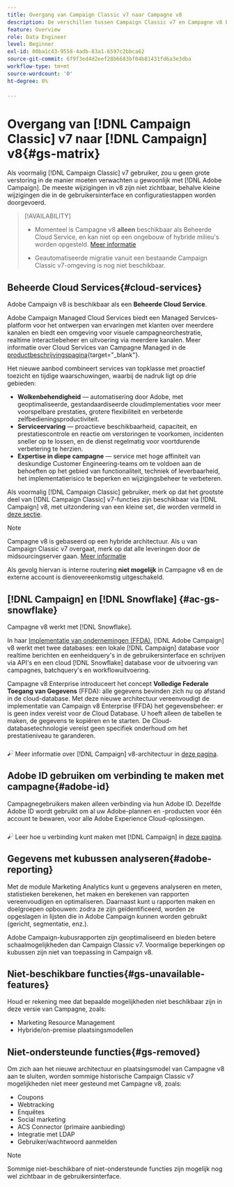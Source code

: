 ```yaml
---
title: Overgang van Campaign Classic v7 naar Campagne v8
description: De verschillen tussen Campaign Classic v7 en Campagne v8 begrijpen
feature: Overview
role: Data Engineer
level: Beginner
exl-id: 00ba1c43-9558-4adb-83a1-6597c2bbca62
source-git-commit: 6f9f3ed4d2eef28b6683bf04b81431fd6a3e3dba
workflow-type: tm+mt
source-wordcount: '0'
ht-degree: 0%

---
```


# Overgang van [!DNL Campaign Classic] v7 naar [!DNL Campaign] v8{#gs-matrix}

Als voormalig [!DNL Campaign Classic] v7 gebruiker, zou u geen grote verstoring in de manier moeten verwachten u gewoonlijk met [!DNL Adobe Campaign]. De meeste wijzigingen in v8 zijn niet zichtbaar, behalve kleine wijzigingen die in de gebruikersinterface en configuratiestappen worden doorgevoerd.

>[!AVAILABILITY]
>
>* Momenteel is Campagne v8 **alleen** beschikbaar als Beheerde Cloud Service, en kan niet op een ongebouw of hybride milieu&#39;s worden opgesteld. [Meer informatie](#cloud-services)
>
>* Geautomatiseerde migratie vanuit een bestaande Campaign Classic v7-omgeving is nog niet beschikbaar.



## Beheerde Cloud Services{#cloud-services}

Adobe Campaign v8 is beschikbaar als een **Beheerde Cloud Service**.

Adobe Campaign Managed Cloud Services biedt een Managed Services-platform voor het ontwerpen van ervaringen met klanten over meerdere kanalen en biedt een omgeving voor visuele campagneorchestratie, realtime interactiebeheer en uitvoering via meerdere kanalen. Meer informatie over Cloud Services van Campagne Managed in de [productbeschrijvingspagina](https://helpx.adobe.com/legal/product-descriptions/adobe-campaign-managed-cloud-services.html){target=&quot;_blank&quot;}.

Het nieuwe aanbod combineert services van topklasse met proactief toezicht en tijdige waarschuwingen, waarbij de nadruk ligt op drie gebieden:

* **Wolkenbehendigheid** — automatisering door Adobe, met geoptimaliseerde, gestandaardiseerde cloudimplementaties voor meer voorspelbare prestaties, grotere flexibiliteit en verbeterde zelfbedieningsproductiviteit.
* **Serviceervaring** — proactieve beschikbaarheid, capaciteit, en prestatiescontrole en reactie om verstoringen te voorkomen, incidenten sneller op te lossen, en de dienst regelmatig voor voortdurende verbetering te herzien.
* **Expertise in diepe campagne** — service met hoge affiniteit van deskundige Customer Engineering-teams om te voldoen aan de behoeften op het gebied van functionaliteit, techniek of leverbaarheid, het implementatierisico te beperken en wijzigingsbeheer te verbeteren.

Als voormalig [!DNL Campaign Classic] gebruiker, merk op dat het grootste deel van [!DNL Campaign Classic] v7-functies zijn beschikbaar via [!DNL Campaign] v8, met uitzondering van een kleine set, die worden vermeld in [deze sectie](#gs-removed).

>[!NOTE]
>
> Campagne v8 is gebaseerd op een hybride architectuur. Als u van Campaign Classic v7 overgaat, merk op dat alle leveringen door de midsourcingserver gaan. [Meer informatie](../architecture/architecture.md)
>
> Als gevolg hiervan is interne routering **niet mogelijk** in Campagne v8 en de externe account is dienovereenkomstig uitgeschakeld.


## [!DNL Campaign] en [!DNL Snowflake] {#ac-gs-snowflake}

Campagne v8 werkt met [!DNL Snowflake].

In haar [Implementatie van ondernemingen (FFDA)](../architecture/enterprise-deployment.md), [!DNL Adobe Campaign] v8 werkt met twee databases: een lokale [!DNL Campaign] database voor realtime berichten en eenheidquery&#39;s in de gebruikersinterface en schrijven via API&#39;s en een cloud [!DNL Snowflake] database voor de uitvoering van campagnes, batchquery&#39;s en workflowuitvoering.

Campagne v8 Enterprise introduceert het concept **Volledige Federale Toegang van Gegevens** (FFDA): alle gegevens bevinden zich nu op afstand in de cloud-database. Met deze nieuwe architectuur vereenvoudigt de implementatie van Campaign v8 Enterprise (FFDA) het gegevensbeheer: er is geen index vereist voor de Cloud Database. U hoeft alleen de tabellen te maken, de gegevens te kopiëren en te starten. De Cloud-databasetechnologie vereist geen specifiek onderhoud om het prestatieniveau te garanderen.

![](../assets/do-not-localize/glass.png) Meer informatie over [!DNL Campaign] v8-architectuur in [deze pagina](../architecture/architecture.md).


## Adobe ID gebruiken om verbinding te maken met campagne{#adobe-id}

Campagnegebruikers maken alleen verbinding via hun Adobe ID. Dezelfde Adobe ID wordt gebruikt om al uw Adobe-plannen en -producten voor één account te bewaren, voor alle Adobe Experience Cloud-oplossingen.

![](../assets/do-not-localize/glass.png) Leer hoe u verbinding kunt maken met [!DNL Campaign] in [deze pagina](connect.md).

## Gegevens met kubussen analyseren{#adobe-reporting}

Met de module Marketing Analytics kunt u gegevens analyseren en meten, statistieken berekenen, het maken en berekenen van rapporten vereenvoudigen en optimaliseren. Daarnaast kunt u rapporten maken en doelgroepen opbouwen: zodra ze zijn geïdentificeerd, worden ze opgeslagen in lijsten die in Adobe Campaign kunnen worden gebruikt (gericht, segmentatie, enz.).

Adobe Campaign-kubusrapporten zijn geoptimaliseerd en bieden betere schaalmogelijkheden dan Campaign Classic v7. Voormalige beperkingen op kubussen zijn niet van toepassing in Campaign v8.

## Niet-beschikbare functies{#gs-unavailable-features}

Houd er rekening mee dat bepaalde mogelijkheden niet beschikbaar zijn in deze versie van Campagne, zoals:

* Marketing Resource Management
* Hybride/on-premise plaatsingsmodellen


## Niet-ondersteunde functies{#gs-removed}

Om zich aan het nieuwe architectuur en plaatsingsmodel van Campagne v8 aan te sluiten, worden sommige historische Campaign Classic v7 mogelijkheden niet meer gesteund met Campagne v8, zoals:

* Coupons
* Webtracking
* Enquêtes
* Social marketing
* ACS Connector (primaire aanbieding)
* Integratie met LDAP
* Gebruiker/wachtwoord aanmelden

>[!NOTE]
>
>Sommige niet-beschikbare of niet-ondersteunde functies zijn mogelijk nog wel zichtbaar in de gebruikersinterface.
